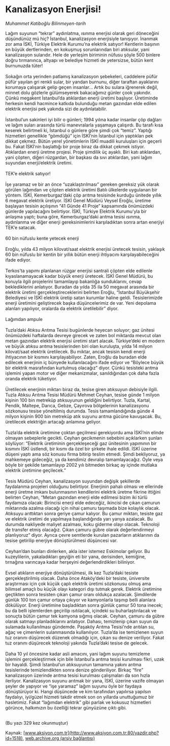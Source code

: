 # Kanalizasyon Enerjisi!

*Muhammet Katiboğlu Bilinmeyen-tarih*

<div>
 <p>
  <font>
   Lağım suyunun “tekrar” aydınlatma, ısınma enerjisi olarak geri döneceğini düşündünüz mü hiç? İstanbul, kanalizasyon enerjisiyle tanışıyor. İnanmak zor ama İSKİ, Türkiye Elektrik Kurumu’na elektrik satıyor!
Kentlerin başının en büyük dertlerinden, en kokuşmuş sorunlarından biri atıksular, yani kanalizasyon sularıdır. Hele de yerleşim biriminin nüfusu  şöyle 500 binlere doğru tırmanınca, altyapı ve belediye hizmeti de yetersizse, bütün kent burnunuzda tüter!
   <br/>
   <br/>
   Sokağın orta yerinden patlamış kanalizasyon şebekeleri, caddelere püfür püfür yayılan gri renkli sular, bir yandan burnunu, diğer taraftan ayaklarını korumaya çalışarak gelip geçen insanlar... Artık bu sulara iğrenerek değil, minnet dolu gözlerle gülümseyerek bakacağımız günler çook yakındır. Çünkü megakent İstanbul’da atıklardan enerji üretimi başlıyor. Üretiminde herkesin kendi hacmince katkıda bulunduğu metan gazından elde edilen elektrik enerjisi pek yakında sizi de aydınlatabilir.
   <br/>
   <br/>
   İstanbul’un sakinleri iyi bilir o günleri; 1994 yılına kadar insanlar çöp dağları ve lağım suları arasında türlü manevralarla yaşamaya çalışırdı. Bu tarafı kısa keserek belirtmeli ki, İstanbul o günlere göre şimdi çok “temiz”. Yaptığı hizmetleri genellikle “gömdüğü” için İSKİ’nin İstanbul için yaptıkları pek dikkat çekmez. Bütün yerel yönetimlerin İSKİ muadili kuruluşları için geçerli bu. Fakat İSKİ’nin başlattığı bir proje biraz da dikkat çekmek istiyor. Atıklardan enerji üretme projesi. Proje şimdilik üç ayaklı. Biri katı atıklardan, yani çöpten, diğeri rüzgardan, bir başkası da sıvı atıklardan, yani lağım suyundan enerji/elektrik üretimi.
   <br/>
   <br/>
   TEK’e elektrik satıyor!
   <br/>
   <br/>
   İşe yaramaz ve bir an önce “uzaklaştırılması” gereken gereksiz yük olarak görülen lağımdan ve çöpten elektrik üretimi Batılı ülkelerde uygulanan bir yöntem. İSKİ, Kemerburgaz’daki çöp arıtma tesisinde kurduğu ünitede yıllık 6 megavat elektrik üretiyor. İSKİ Genel Müdürü Veysel Eroğlu, üretime başlayan tesisin açılışının “41 Günde 41 Proje” kapsamında önümüzdeki günlerde yapılacağını belirtiyor. İSKİ, Türkiye Elektrik Kurumu’yla bir anlaşma yaptı; buna göre, Kemerburgaz’daki arıtma tesisi ısınma, aydınlanma ve diğer enerji gereksinimlerini karşıladıktan sonra artan enerjiyi TEK’e satacak.
   <br/>
   <br/>
   60 bin nüfuslu kente yetecek enerji
   <br/>
   <br/>
   Eroğlu, yılda 43 milyon kilovat/saat elektrik enerjisi üretecek tesisin, yaklaşık 60 bin nüfuslu bir kentin bir yıllık bütün enerji ihtiyacını karşılayabileceğini ifade ediyor.
   <br/>
   <br/>
   Terkos’ta yapımı planlanan rüzgar enerjisi santrali çöpten elde edilenle kıyaslanamayacak kadar büyük enerji üretecek. İSKİ Genel Müdürü, bu konuyla ilgili projelerini tamamlayıp bakanlığa sunduklarını, cevap beklediklerini anlatıyor. Buradan da yılda 35 ila 50 megavat arasında bir elektrik üretimi gerçekleştireceklerini belirten Eroğlu, “İstanbul Büyükşehir Belediyesi ve İSKİ elektrik üretip satan kurumlar haline geldi. Tesislerimizde enerji üretimini geliştirecek başka düşüncelerimiz de var. Yeni depolama alanları yapılıyor, oralarda da elektrik üretilebilir” diyor.
   <br/>
   <br/>
   Lağımdan ampule
   <br/>
   <br/>
   Tuzla’daki Atıksu Arıtma Tesisi bugünlerde heyecan soluyor; gaz ünitesi önümüzdeki haftalarda devreye girecek ve zaten bol miktarda mevcut olan metan gazından elektrik enerjisi üretimi start alacak. Türkiye’deki en modern ve büyük atıksu arıtma tesislerinden biri olan kuruluşta, yılda 14 milyon kilovat/saat elektrik üretilecek. Bu miktar, ancak tesisin kendi enerji ihtiyacının bir kısmını karşılayabiliyor. Zaten, Eroğlu da buradan elde edilecek enerjinin iç bünyede kullanılacağını ifade ediyor ve “Böylece büyük bir elektrik masrafından kurtulmuş  olacağız” diyor. Çünkü tesisteki arıtma işlemini yapan motor ve diğer mekanizmalar, sanıldığından çok daha fazla oranda elektrik tüketiyor.
   <br/>
   <br/>
   Üretilecek enerjinin miktarı biraz da, tesise giren atıksuyun debisiyle ilgili. Tuzla Atıksu Arıtma Tesisi Müdürü Mehmet Ceyhan, tesise günde 1 milyon kişinin 100 bin metreküp atıksuyunun geldiğini belirtiyor. Tuzla, Kartal, Pendik, Maltepe, Darıca, Gebze, Çayırova bölgelerinin kanalizasyonu sözkonusu tesise yöneltilmiş durumda. Tesis tamamlandığında günde 4 milyon kişinin 900 bin metreküp atık suyunu arıtma gücüne kavuşacak. Bu, üretilecek elektriğin artacağı anlamına geliyor.
   <br/>
   <br/>
   Tuzla’da elektrik üretimine çoktan geçilmesi gerekiyordu ama İSKİ’nin elinde olmayan sebeplerle gecikti.  Ceyhan gecikmenin sebebini açıklarken şunları söylüyor: “Elektrik üretiminin gerçekleşeceği gaz ünitesinin yapımının bir kısmını İSKİ üstlendi, bir kısmı da özel bir şirkete ihale edildi. İSKİ üzerine düşeni yaptı ama söz konusu firma bitirip teslim etmedi. Şimdi bekliyoruz, ya mahkemeye gideceğiz, ya da kendimiz devralıp tamamlayacağız. Öyle veya böyle bir şekilde tamamlayıp 2002 yılı bitmeden birkaç ay içinde mutlaka elektrik üretimine geçilecek.”
   <br/>
   <br/>
   Tesis Müdürü Ceyhan, kanalizasyon suyundan değişik şekillerde faydalanma projeleri olduğunu belirtiyor. Enerjinin pahalı olması ve ellerinde enerji üretme imkanı bulunmasının kendilerini elektrik üretme fikrine ittiğini belirten Ceyhan, “Metan gazından enerji elde edilmesi bizim iki türlü faydamıza olacak: Birincisi enerji elde edeceğiz, ikincisi de çıkan çamurun miktarında azalma olacağı için nihai çamuru taşımada bize kolaylık olacak. Atıksuyu arıttıktan sonra geriye çamur kalıyor. Bu çamur miktarı, tesiste gaz ve elektrik üretimi de yapılmaya başlandığında yarı yarıya azalacak. Bu durumda nakliyede maliyet azalması, koku giderme olayı olacak. Teknoloji de transfer etmiş olacağız. Çıkan çamuru gübre olarak değerlendirmeyi planlıyoruz” diyor.  Ayrıca çevre semtlerde kurulan pazarların atıklarının da tesise getirilip enerjiye dönüştürülmesi düşüncesi var.
   <br/>
   <br/>
   Ceyhan’dan bunları dinlerken, akla ister istemez  Eskimolar geliyor. Bu kuzeylilerin, yakaladıkları geyiğin eti bir yana, derisinden, kemiğine, tırnağına varıncaya kadar herşeyini değerlendirdikleri biliniyor.
   <br/>
   <br/>
   Evsel atıkların enerjiye dönüştürülmesi, ilk kez Tuzla’daki tesiste gerçekleştirilmiş olacak. Daha önce Ataköy’deki bir tesiste, üniversite araştırması için çok küçük çaplı elektrik üretimi sözkonusu olmuş ama bilimsel amaçlı bu küçük olayı kategori dışı tutmak gerek.  
Elektrik üretimine geçtikten sonra tesisten çıkan çamur oranı oldukça azalacak. Şimdilerde günlük 100 ton çamur ortaya çıkıyor ve kamyonlarla taşınıp belli alanlara dökülüyor. Enerji üretimine başladıktan sonra günlük çamur 50 tona inecek; bu da belli işlemlerden geçirilip ısıtılacak, içindeki su buharlaştırılacak ve sonuçta bütün çamur tek kamyona sığmış olacak. Ceyhan, çamuru da gübre olarak satmayı planladıklarını anlatıyor. Dahası, temizlenip çıkan suyun da sulamada kullanılması gündemde. Paşaköy Arıtma Tesisi’nde arıtılan su, ağaç ve çimenlerin sulanmasında kullanılıyor. Tuzla’da ise temizlenen suyun tuz oranını düşürecek düzenek olmadığı için, çıkan su denize veriliyor. Fakat tuz oranını düşürecek teknoloji yakında Tuzla’daki tesise de gelecek.
   <br/>
   <br/>
   Daha 10 yıl öncesine kadar asli amacını, yani lağım suyunu temizleme işlemini gerçekleştirmek için bile İstanbul’a arıtma tesisi kurulması fikri, uzak bir hayaldi. Şimdi İstanbul’un atıksuyunun tamamına yakını arıtma tesislerinde temizlendikten sonra denize gönderiliyor. Birkaç “fire” kanalizasyon üzerinde arıtma tesisi kurulması çalışmaları da son hızla ilerliyor. Kanalizasyon suyunu arıtmak bir yana, İSKİ, üzerine vazife olmayan şeyler de yapıyor ve “işe yaramaz” lağım suyunu öyle bir faydaya dönüştürüyor ki. Hangi düşüncede ve kim tarafından yapılırsa yapılsın faydalıyı, iyi/güzel hizmeti takdir etmek son on yıllarda unuttuğumuz bir hasletimiz. Fakat “lağımdan elektrik” gibi parlak ve kokusuz hizmetleri görünce, halkımızın bu özelliği tekrar günyüzüne çıktı gibi.
   <br/>
   <br/>
  </font>
 </p>
 <p>
  <font>
   (Bu yazı 329 kez okunmuştur)
  </font>
 </p>
</div>


Kaynak: [www.aksiyon.com.tr](http://www.aksiyon.com.tr:80/yazdir.php?id=1518), [web.archive.org (arşiv bağlantısı)](http://web.archive.org/web/20050301164645/http://www.aksiyon.com.tr:80/yazdir.php?id=1518)
